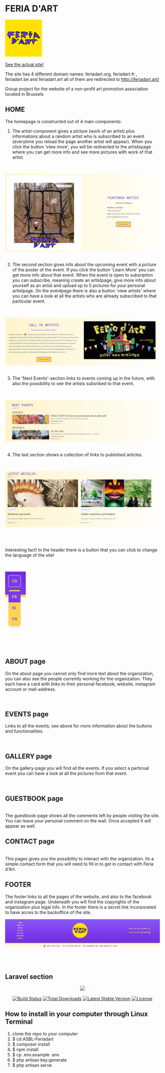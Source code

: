 #  FERIA D'ART 


<img src="readme/FeriaLogoGeel.png" width="120" height="120">

[See the actual site!](http://feriadart.art/)

The site has 4 different domain names: feriadart.org, feriadart.fr , feriadart.be and feriadart.art
all of them are redirected to http://feriadart.art/


Group project for the website of a non-profit art promotion association located in Brussels


## HOME

The homepage is constructed out of 4 main components:

1. The artist-component gives a picture (work of an artist) plus informations about a random artist who is subscribed to an event (everytime you reload the page another artist will appear). 
When you click the button 'view more', you will be redirected to the artistspage where you can get more info and see more pictures with work of that artist.


<br>


![Wireframe 1](readme/Artist-component.png)
<br>
<br>


2. The second section gives info about the upcoming event with a picture of the poster of the event. If you click the button 'Learn More' you can get more info about that event.
When the event is open to subsription you can subscribe, meaning create an artistpage, give more info about yourself as an artist and upload up to 5 pictures for your personal artistpage.
On the eventpage there is also a button 'view artists' where you can have a look at all the artists who are already subscribed to that particular event. 


<br>


![Wirefram 2](readme/event-component.png)
<br>
<br>


3. The 'Next Events'-section links to events coming up in the future, with also the possibility to see the artists subsribed to that event.

<br>

![Wirefram 2](readme/nextevent-component.png)
<br>
<br>


4. The last section shows a collection of links to published articles.

<br>

![Wirefram 2](readme/articles-component.png)

<br>
<br>

Interesting fact! In the header there is a button that you can click to change the language of the site!

<br>

![Wirefram 2](readme/languagebutton.png)

<br>
<br>


## ABOUT page

On the about page you cannot only find more text about the organization, you can also see the people currently working for the organization.
They each have a card with links to their personal facebook, website, instagram account or mail-address.

<br>


## EVENTS page

Links to all the events, see above for more information about the buttons and functionalities.

<br>

## GALLERY page

On the gallery-page you will find all the events. If you select a particual event you can have a look at all the pictures from that event.

<br>


## GUESTBOOK page

<br>
The guestbook-page shows all the comments left by people visiting the site. You can leave your personal comment on the wall. Once accepted it will appear as well.

<br>

## CONTACT page

<br>
This pages gives you the possibility to interact with the organization. Its a simple contact form that you will need to fill in to get in contact with Feria d'Art.

<br>

## FOOTER

The footer links to all the pages of the website, and also to the facebook and instagram page. Undeneath you will find the copyrights of the organization plus legal info.
In the footer there is a secret link incorporated to have acces to the backoffice of the site.
<br>

![Wirefram 2](readme/footer.png)

<br>
<br>


## Laravel section

<p align="center"><a href="https://laravel.com" target="_blank"><img src="https://raw.githubusercontent.com/laravel/art/master/logo-lockup/5%20SVG/2%20CMYK/1%20Full%20Color/laravel-logolockup-cmyk-red.svg" width="400"></a></p>

<p align="center">
<a href="https://travis-ci.org/laravel/framework"><img src="https://travis-ci.org/laravel/framework.svg" alt="Build Status"></a>
<a href="https://packagist.org/packages/laravel/framework"><img src="https://img.shields.io/packagist/dt/laravel/framework" alt="Total Downloads"></a>
<a href="https://packagist.org/packages/laravel/framework"><img src="https://img.shields.io/packagist/v/laravel/framework" alt="Latest Stable Version"></a>
<a href="https://packagist.org/packages/laravel/framework"><img src="https://img.shields.io/packagist/l/laravel/framework" alt="License"></a>
</p>

## How to install in your computer through Linux Terminal
1. clone the repo to your computer
2. $ cd ASBL-Feriadart
3. $ composer install
4. $ npm install
5. $ cp .env.example .env
6. $ php artisan key:generate
7. $ php artisan serve

